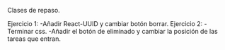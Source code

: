 Clases de repaso.

Ejercicio 1:
  -Añadir React-UUID y cambiar botón borrar.
Ejercicio 2:
  -Terminar css.
  -Añadir el botón de eliminado y cambiar la posición de las tareas que entran.

